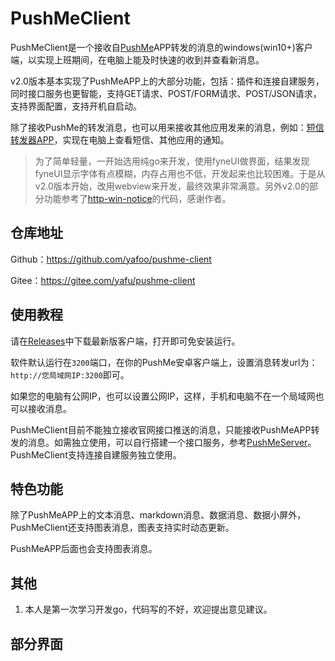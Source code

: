 # PushMeClient
PushMeClient是一个接收自[PushMe](https://push.i-i.me/)APP转发的消息的windows(win10+)客户端，以实现上班期间，在电脑上能及时快速的收到并查看新消息。

v2.0版本基本实现了PushMeAPP上的大部分功能，包括：插件和连接自建服务，同时接口服务也更智能，支持GET请求、POST/FORM请求、POST/JSON请求，支持界面配置，支持开机自启动。

除了接收PushMe的转发消息，也可以用来接收其他应用发来的消息，例如：[短信转发器APP](https://github.com/pppscn/SmsForwarder)，实现在电脑上查看短信、其他应用的通知。

> 为了简单轻量，一开始选用纯go来开发，使用fyneUI做界面，结果发现fyneUI显示字体有点模糊，内存占用也不低，开发起来也比较困难。于是从v2.0版本开始，改用webview来开发，最终效果非常满意。另外v2.0的部分功能参考了[http-win-notice](https://github.com/shanghaobo/http-win-notice)的代码，感谢作者。

## 仓库地址

Github：https://github.com/yafoo/pushme-client

Gitee：https://gitee.com/yafu/pushme-client

## 使用教程

请在[Releases](https://github.com/yafoo/pushme-client/releases)中下载最新版客户端，打开即可免安装运行。

软件默认运行在`3200`端口，在你的PushMe安卓客户端上，设置消息转发url为：`http://您局域网IP:3200`即可。

如果您的电脑有公网IP，也可以设置公网IP，这样，手机和电脑不在一个局域网也可以接收消息。

PushMeClient目前不能独立接收官网接口推送的消息，只能接收PushMeAPP转发的消息。如需独立使用，可以自行搭建一个接口服务，参考[PushMeServer](https://github.com/yafoo/pushme-server)。PushMeClient支持连接自建服务独立使用。

## 特色功能

除了PushMeAPP上的文本消息、markdown消息、数据消息、数据小屏外，PushMeClient还支持图表消息，图表支持实时动态更新。

PushMeAPP后面也会支持图表消息。

## 其他

1. 本人是第一次学习开发go，代码写的不好，欢迎提出意见建议。

## 部分界面